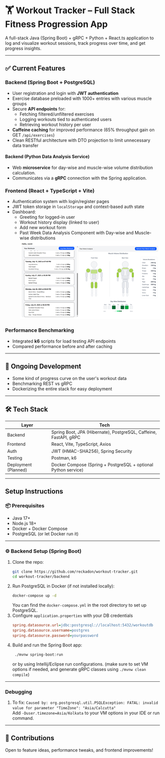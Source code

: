 # 🏋️ Workout Tracker – Full Stack Fitness Progression App

A full-stack Java (Spring Boot) + gRPC + Python + React.ts application to log and visualize workout sessions, track progress over time, and get progress insights.

---

## ✅ Current Features

### Backend (Spring Boot + PostgreSQL)
- User registration and login with **JWT authentication**
- Exercise database preloaded with 1000+ entries with various muscle groups
- Secure **API endpoints** for:
    - Fetching filtered/unfiltered exercises
    - Logging workouts tied to authenticated users
    - Retrieving workout history per user
- **Caffeine caching** for improved performance (65% throughput gain on GET `/api/exercises`)
- Clean RESTful architecture with DTO projection to limit unnecessary data transfer

#### Backend (Python Data Analysis Service)
- Web **microservice** for day-wise and muscle-wise volume distribution calculation.
- Communicates via a **gRPC** connection with the Spring application.

### Frontend (React + TypeScript + Vite)
- Authentication system with login/register pages
- JWT token storage in `localStorage` and context-based auth state
- Dashboard:
    - Greeting for logged-in user
    - Workout history display (linked to user)
    - Add new workout form
    - Past Week Data Analysis Component with Day-wise and Muscle-wise distributions
![UI](./pics/ui.png)

### Performance Benchmarking
- Integrated **k6** scripts for load testing API endpoints
- Compared performance before and after caching

---

## 🚧 Ongoing Development

- Some kind of progress curve on the user's workout data
- Benchmarking REST vs gRPC
- Dockerizing the entire stack for easy deployment

---

## 🛠️ Tech Stack

| Layer     | Tech                                                              |
|-----------|-------------------------------------------------------------------|
| Backend   | Spring Boot, JPA (Hibernate), PostgreSQL, Caffeine, FastAPI, gRPC |
| Frontend  | React, Vite, TypeScript, Axios                                    |
| Auth      | JWT (HMAC-SHA256), Spring Security                                |
| Testing   | Postman, k6                                                       |
| Deployment (Planned) | Docker Compose (Spring + PostgreSQL + optional Python service)    |

---

## Setup Instructions

### 📦 Prerequisites
- Java 17+
- Node.js 18+
- Docker + Docker Compose
- PostgreSQL (or let Docker run it)

---

### ⚙️ Backend Setup (Spring Boot)

1. Clone the repo:
   ```bash
   git clone https://github.com/reckadon/workout-tracker.git
   cd workout-tracker/backend
   ```
2. Run PostgreSQL in Docker (if not installed locally):
   ```bash
   docker-compose up -d
   ```
   You can find the `docker-compose.yml` in the root directory to set up PostgreSQL.
3. Configure `application.properties` with your DB credentials
    ```ini
    spring.datasource.url=jdbc:postgresql://localhost:5432/workoutdb
    spring.datasource.username=postgres
    spring.datasource.password=yourpassword
   ```
4. Build and run the Spring Boot app:
   ```bash
    ./mvnw spring-boot:run
    ```
   or by using Intellij/Eclipse run configurations. (make sure to set VM options if needed, and generate gRPC classes using `./mvnw clean compile`)
   
---
### Debugging
1. To fix: `Caused by: org.postgresql.util.PSQLException: FATAL: invalid value for parameter "TimeZone": "Asia/Calcutta"`  
    Add `-Duser.timezone=Asia/Kolkata` to your VM options in your IDE or run command.
---
## 🙌 Contributions
Open to feature ideas, performance tweaks, and frontend improvements!
